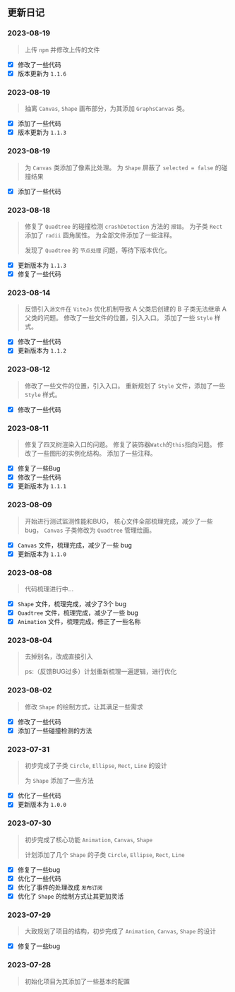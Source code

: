 ## 更新日记

### 2023-08-19

> 上传 `npm` 并修改上传的文件

- [x] 修改了一些代码
- [x] 版本更新为 `1.1.6`

### 2023-08-19

> 抽离 `Canvas`, `Shape` 画布部分，为其添加 `GraphsCanvas` 类。

- [x] 添加了一些代码
- [x] 版本更新为 `1.1.3`

### 2023-08-19

> 为 `Canvas` 类添加了像素比处理。
> 为 `Shape` 屏蔽了 `selected = false` 的碰撞结果

- [x] 添加了一些代码

### 2023-08-18

> 修复了 `Quadtree` 的碰撞检测 `crashDetection` 方法的 `报错`。
> 为子类 `Rect` 添加了 `radii` 圆角属性。
> 为全部文件添加了一些注释。
>
> 发现了 `Quadtree` 的 `节点处理` 问题，等待下版本优化。

- [x] 更新版本为 `1.1.3`
- [x] 修复了一些代码

### 2023-08-14

> 反馈引入`源文件`在 `ViteJs` 优化机制导致 A 父类后创建的 B 子类无法继承 A 父类的问题。
> 修改了一些文件的位置，引入入口。
> 添加了一些 `Style` 样式。

- [x] 修改了一些代码
- [x] 更新版本为 `1.1.2`

### 2023-08-12

> 修改了一些文件的位置，引入入口。
> 重新规划了 `Style` 文件，添加了一些 `Style` 样式。

- [x] 修改了一些代码

### 2023-08-11

> 修复了四叉树渲染入口的问题。
> 修复了装饰器`Watch`的`this`指向问题。
> 修改了一些图形的实例化结构。
> 添加了一些注释。

- [x] 修复了一些Bug
- [x] 修改了一些代码
- [x] 更新版本为 `1.1.1`

### 2023-08-09

> 开始进行测试监测性能和BUG，
> 核心文件全部梳理完成，减少了一些 bug，
> `Canvas` 子类修改为 `Quadtree` 管理绘画。

- [x] `Canvas` 文件，梳理完成，减少了一些 bug
- [x] 更新版本为 `1.1.0`

### 2023-08-08

> 代码梳理进行中...

- [x] `Shape` 文件，梳理完成，减少了3个 bug
- [x] `Quadtree` 文件，梳理完成，减少了一些 bug
- [x] `Animation` 文件，梳理完成，修正了一些名称

### 2023-08-04

> 去掉别名，改成直接引入
>
> ps:（反馈BUG过多）计划重新梳理一遍逻辑，进行优化

### 2023-08-02

> 修改 `Shape` 的绘制方式，让其满足一些需求

- [x] 修改了一些代码
- [x] 添加了一些碰撞检测的方法

### 2023-07-31

> 初步完成了子类 `Circle`, `Ellipse`, `Rect`, `Line` 的设计
>
> 为 `Shape` 添加了一些方法

- [x] 优化了一些代码
- [x] 更新版本为 `1.0.0`

### 2023-07-30

> 初步完成了核心功能 `Animation`, `Canvas`, `Shape`
>
> 计划添加了几个 `Shape` 的子类 `Circle`, `Ellipse`, `Rect`, `Line`

- [x] 修复了一些bug
- [x] 优化了一些代码
- [x] 优化了事件的处理改成 `发布订阅`
- [x] 优化了 `Shape` 的绘制方式让其更加灵活

### 2023-07-29

> 大致规划了项目的结构，初步完成了 `Animation`, `Canvas`, `Shape` 的设计

- [x] 修复了一些bug

### 2023-07-28

> 初始化项目为其添加了一些基本的配置
